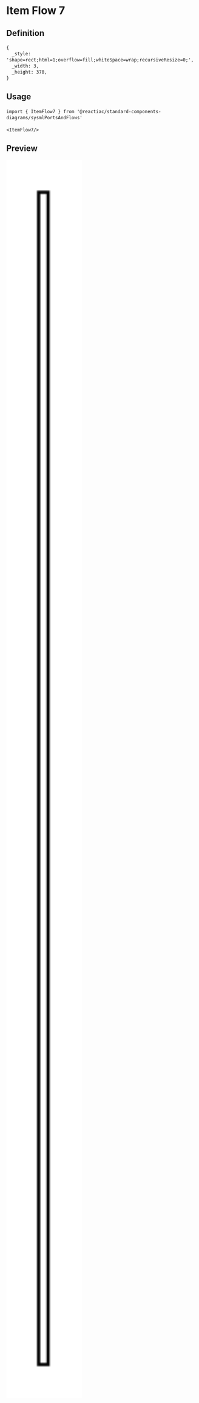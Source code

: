 # Item Flow 7

## Definition

```
{
  _style: 'shape=rect;html=1;overflow=fill;whiteSpace=wrap;recursiveResize=0;',
  _width: 3,
  _height: 370,
}
```

## Usage

```
import { ItemFlow7 } from '@reactiac/standard-components-diagrams/sysmlPortsAndFlows'

<ItemFlow7/>
```

## Preview

<img src="./item-flow-7.png" width="200"/>
